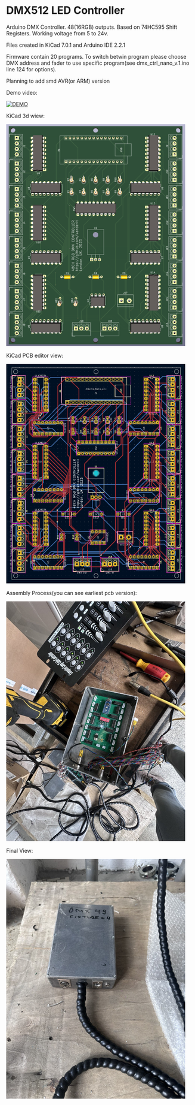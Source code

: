 # DMX512 LED Controller
Arduino DMX Controller. 48(16RGB) outputs. Based on 74HC595 Shift Registers.
Working voltage from 5 to 24v.

Files created in KiCad 7.0.1 and Arduino IDE 2.2.1

Firmware contain 20 programs. To switch betwin program please choose DMX address and fader to use specific program(see dmx_ctrl_nano_v.1.ino line 124 for options).

Planning to add smd AVR(or ARM) version

Demo video:

[![DEMO](https://img.youtube.com/vi/KbOfjwnRDQc/0.jpg)](https://www.youtube.com/shorts/KbOfjwnRDQc)


KiCad 3d wiew:

 <img alt="KiCad 3d View:" src="https://raw.githubusercontent.com/sanderlt/DMX_Controller/main/media/dmx_ctrl_nano_v.1.png"  width='480'>

 
KiCad PCB editor view:

 <img alt="KiCad PCB editor view:" src="https://raw.githubusercontent.com/sanderlt/DMX_Controller/main/media/pcb.png"  width='480'>

 
Assembly Process(you can see earliest pcb version):

 <img alt="Assembly Process:" src="https://raw.githubusercontent.com/sanderlt/DMX_Controller/main/media/0002.jpg"  width='480'>

 
Final View:

 <img alt="Final View:" src="https://raw.githubusercontent.com/sanderlt/DMX_Controller/main/media/0001.jpg"  width='480'>


 
